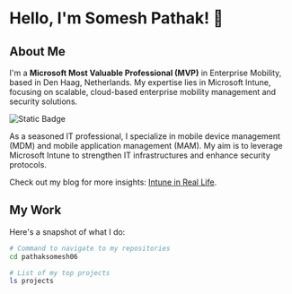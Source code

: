 # Hello, I'm Somesh Pathak! 👋

## About Me
I'm a **Microsoft Most Valuable Professional (MVP)** in Enterprise Mobility, based in Den Haag, Netherlands. My expertise lies in Microsoft Intune, focusing on scalable, cloud-based enterprise mobility management and security solutions. 

![Static Badge](https://img.shields.io/badge/Intune%20-%20MVP?logo=Microsoft&color=blue)

As a seasoned IT professional, I specialize in mobile device management (MDM) and mobile application management (MAM). My aim is to leverage Microsoft Intune to strengthen IT infrastructures and enhance security protocols.

Check out my blog for more insights: [Intune in Real Life](https://www.intuneirl.com/).

## My Work
Here's a snapshot of what I do:

```bash
# Command to navigate to my repositories
cd pathaksomesh06

# List of my top projects
ls projects
